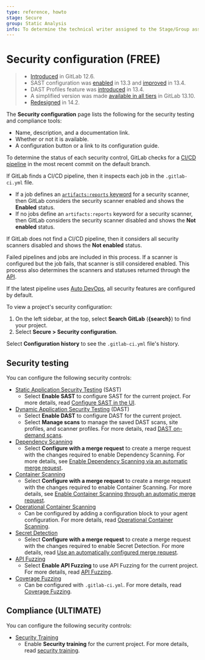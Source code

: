 ```yaml
---
type: reference, howto
stage: Secure
group: Static Analysis
info: To determine the technical writer assigned to the Stage/Group associated with this page, see https://about.gitlab.com/handbook/product/ux/technical-writing/#assignments
---
```


# Security configuration **(FREE)**

> - [Introduced](https://gitlab.com/gitlab-org/gitlab/-/merge_requests/20711) in GitLab 12.6.
> - SAST configuration was [enabled](https://gitlab.com/groups/gitlab-org/-/epics/3659) in 13.3 and [improved](https://gitlab.com/gitlab-org/gitlab/-/issues/232862) in 13.4.
> - DAST Profiles feature was [introduced](https://gitlab.com/gitlab-org/gitlab/-/merge_requests/40474) in 13.4.
> - A simplified version was made [available in all tiers](https://gitlab.com/gitlab-org/gitlab/-/issues/294076) in GitLab 13.10.
> - [Redesigned](https://gitlab.com/gitlab-org/gitlab/-/issues/326926) in 14.2.

The **Security configuration** page lists the following for the security testing and compliance tools:

- Name, description, and a documentation link.
- Whether or not it is available.
- A configuration button or a link to its configuration guide.

To determine the status of each security control, GitLab checks for a [CI/CD pipeline](../../../ci/pipelines/index.md)
in the most recent commit on the default branch.

If GitLab finds a CI/CD pipeline, then it inspects each job in the `.gitlab-ci.yml` file.

- If a job defines an [`artifacts:reports` keyword](../../../ci/yaml/artifacts_reports.md)
  for a security scanner, then GitLab considers the security scanner enabled and shows the **Enabled** status.
- If no jobs define an `artifacts:reports` keyword for a security scanner, then GitLab considers
  the security scanner disabled and shows the **Not enabled** status.

If GitLab does not find a CI/CD pipeline, then it considers all security scanners disabled and shows the **Not enabled** status.

Failed pipelines and jobs are included in this process. If a scanner is configured but the job fails,
that scanner is still considered enabled. This process also determines the scanners and statuses
returned through the [API](../../../api/graphql/reference/index.md#securityscanners).

If the latest pipeline uses [Auto DevOps](../../../topics/autodevops/index.md),
all security features are configured by default.

To view a project's security configuration:

1. On the left sidebar, at the top, select **Search GitLab** (**{search}**) to find your project.
1. Select **Secure > Security configuration**.

Select **Configuration history** to see the `.gitlab-ci.yml` file's history.

## Security testing

You can configure the following security controls:

- [Static Application Security Testing](../sast/index.md) (SAST)
  - Select **Enable SAST** to configure SAST for the current project.
    For more details, read [Configure SAST in the UI](../sast/index.md#configure-sast-by-using-the-ui).
- [Dynamic Application Security Testing](../dast/index.md) (DAST)
  - Select **Enable DAST** to configure DAST for the current project.
  - Select **Manage scans** to manage the saved DAST scans, site profiles, and scanner profiles.
    For more details, read [DAST on-demand scans](../dast/proxy-based.md#on-demand-scans).
- [Dependency Scanning](../dependency_scanning/index.md)
  - Select **Configure with a merge request** to create a merge request with the changes required to
    enable Dependency Scanning. For more details, see [Enable Dependency Scanning via an automatic merge request](../dependency_scanning/index.md#enable-dependency-scanning-via-an-automatic-merge-request).
- [Container Scanning](../container_scanning/index.md)
  - Select **Configure with a merge request** to create a merge request with the changes required to
    enable Container Scanning. For more details, see
    [Enable Container Scanning through an automatic merge request](../container_scanning/index.md#enable-container-scanning-through-an-automatic-merge-request).
- [Operational Container Scanning](../../clusters/agent/vulnerabilities.md)
  - Can be configured by adding a configuration block to your agent configuration. For more details, read [Operational Container Scanning](../../clusters/agent/vulnerabilities.md#enable-operational-container-scanning).
- [Secret Detection](../secret_detection/index.md)
  - Select **Configure with a merge request** to create a merge request with the changes required to
    enable Secret Detection. For more details, read [Use an automatically configured merge request](../secret_detection/index.md#use-an-automatically-configured-merge-request).
- [API Fuzzing](../api_fuzzing/index.md)
  - Select **Enable API Fuzzing** to use API Fuzzing for the current project. For more details, read [API Fuzzing](../../../user/application_security/api_fuzzing/index.md#enable-web-api-fuzzing).
- [Coverage Fuzzing](../coverage_fuzzing/index.md)
  - Can be configured with `.gitlab-ci.yml`. For more details, read [Coverage Fuzzing](../../../user/application_security/coverage_fuzzing/index.md#enable-coverage-guided-fuzz-testing).

## Compliance **(ULTIMATE)**

You can configure the following security controls:

- [Security Training](../../../user/application_security/vulnerabilities/index.md#enable-security-training-for-vulnerabilities)
  - Enable **Security training** for the current project. For more details, read [security training](../../../user/application_security/vulnerabilities/index.md#enable-security-training-for-vulnerabilities).
